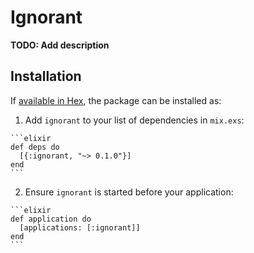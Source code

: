 # Ignorant

**TODO: Add description**

## Installation

If [available in Hex](https://hex.pm/docs/publish), the package can be installed as:

  1. Add `ignorant` to your list of dependencies in `mix.exs`:

    ```elixir
    def deps do
      [{:ignorant, "~> 0.1.0"}]
    end
    ```

  2. Ensure `ignorant` is started before your application:

    ```elixir
    def application do
      [applications: [:ignorant]]
    end
    ```
